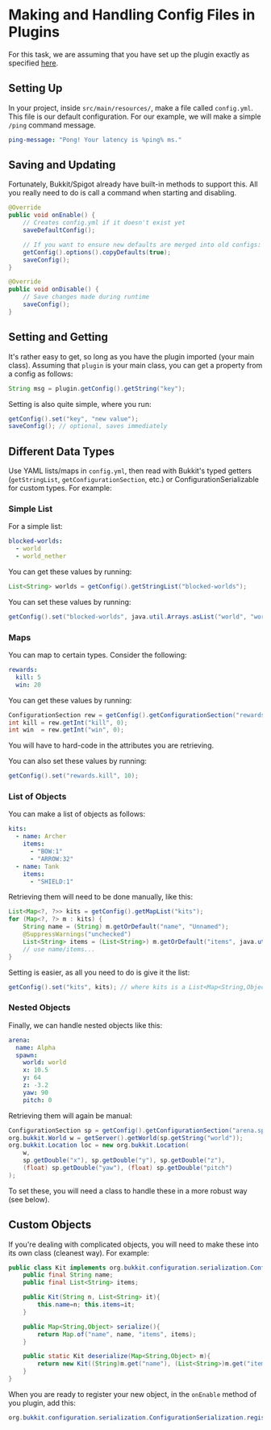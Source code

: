 # Making and Handling Config Files in Plugins

For this task, we are assuming that you have set up the plugin exactly as specified [here](/#/computing/minecraft/Setting-Up-a-Minecraft-Plugin).

## Setting Up

In your project, inside `src/main/resources/`, make a file called `config.yml`. This file is our default configuration. For our example, we will make a simple `/ping` command message.

```yml
ping-message: "Pong! Your latency is %ping% ms."
```

## Saving and Updating

Fortunately, Bukkit/Spigot already have built-in methods to support this. All you really need to do is call a command when starting and disabling.

```java
@Override
public void onEnable() {
    // Creates config.yml if it doesn't exist yet
    saveDefaultConfig();

    // If you want to ensure new defaults are merged into old configs:
    getConfig().options().copyDefaults(true);
    saveConfig();
}

@Override
public void onDisable() {
    // Save changes made during runtime
    saveConfig();
}
```

## Setting and Getting

It's rather easy to get, so long as you have the plugin imported (your main class). Assuming that `plugin` is your main class, you can get a property from a config as follows:

```java
String msg = plugin.getConfig().getString("key");
```

Setting is also quite simple, where you run:

```java
getConfig().set("key", "new value");
saveConfig(); // optional, saves immediately
```

## Different Data Types

Use YAML lists/maps in `config.yml`, then read with Bukkit's typed getters (`getStringList`, `getConfigurationSection`, etc.) or ConfigurationSerializable for custom types. For example:

### Simple List

For a simple list:

```yaml
blocked-worlds:
  - world
  - world_nether
```

You can get these values by running:

```java
List<String> worlds = getConfig().getStringList("blocked-worlds");
```

You can set these values by running:

```java
getConfig().set("blocked-worlds", java.util.Arrays.asList("world", "world_the_end"));
```

### Maps

You can map to certain types. Consider the following:

```yaml
rewards:
  kill: 5
  win: 20
```

You can get these values by running:

```java
ConfigurationSection rew = getConfig().getConfigurationSection("rewards");
int kill = rew.getInt("kill", 0);
int win  = rew.getInt("win", 0);
```

You will have to hard-code in the attributes you are retrieving.

You can also set these values by running:

```java
getConfig().set("rewards.kill", 10);
```

### List of Objects

You can make a list of objects as follows:

```yaml
kits:
  - name: Archer
    items:
      - "BOW:1"
      - "ARROW:32"
  - name: Tank
    items:
      - "SHIELD:1"
```

Retrieving them will need to be done manually, like this:

```java
List<Map<?, ?>> kits = getConfig().getMapList("kits");
for (Map<?, ?> m : kits) {
    String name = (String) m.getOrDefault("name", "Unnamed");
    @SuppressWarnings("unchecked")
    List<String> items = (List<String>) m.getOrDefault("items", java.util.Collections.emptyList());
    // use name/items...
}
```

Setting is easier, as all you need to do is give it the list:

```java
getConfig().set("kits", kits); // where kits is a List<Map<String,Object>>
```

### Nested Objects

Finally, we can handle nested objects like this:

```yaml
arena:
  name: Alpha
  spawn:
    world: world
    x: 10.5
    y: 64
    z: -3.2
    yaw: 90
    pitch: 0
```

Retrieving them will again be manual:

```java
ConfigurationSection sp = getConfig().getConfigurationSection("arena.spawn");
org.bukkit.World w = getServer().getWorld(sp.getString("world"));
org.bukkit.Location loc = new org.bukkit.Location(
    w,
    sp.getDouble("x"), sp.getDouble("y"), sp.getDouble("z"),
    (float) sp.getDouble("yaw"), (float) sp.getDouble("pitch")
);
```

To set these, you will need a class to handle these in a more robust way (see below).	

## Custom Objects

If you're dealing with complicated objects, you will need to make these into its own class (cleanest way). For example:

```java
public class Kit implements org.bukkit.configuration.serialization.ConfigurationSerializable {
    public final String name;
    public final List<String> items;

    public Kit(String n, List<String> it){
        this.name=n; this.items=it;
    }

    public Map<String,Object> serialize(){
        return Map.of("name", name, "items", items);
    }

    public static Kit deserialize(Map<String,Object> m){
        return new Kit((String)m.get("name"), (List<String>)m.get("items"));
    }
}
```

When you are ready to register your new object, in the `onEnable` method of you plugin, add this:

```java
org.bukkit.configuration.serialization.ConfigurationSerialization.registerClass(Kit.class);
```

